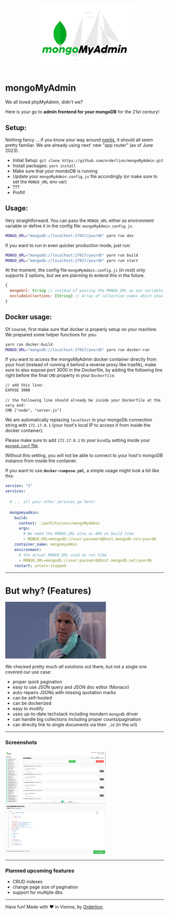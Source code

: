 <p align="center">
  <img src="public/images/logo_white_bg.png" width="320" />
</p>

# mongoMyAdmin

We all loved phpMyAdmin, didn't we?

Here is your go to **admin frontend for your mongoDB** for the 21st century!

## Setup:

Nothing fancy ... if you know your way around [nextjs](https://nextjs.org/), it should all seem pretty familiar. We are already using next' new "app router" (as of June 2023).

- Initial Setup: `git clone https://github.com/orderlion/mongoMyAdmin.git`
- Install packages: `yarn install`
- Make sure that your mondoDB is running
- Update your `mongoMyAdmin.config.js` file accordingly (or make sure to set the `MONGO_URL` env var)
- ???
- Profit!

## Usage:

Very straightforward. You can pass the `MONGO_URL` either as environment variable or define it in the config file: `mongoMyAdmin.config.js`.

```sh
MONGO_URL="mongodb://localhost:27017/yourdb" yarn run dev
```

If you want to run in even quicker production mode, just run:

```sh
MONGO_URL="mongodb://localhost:27017/yourdb" yarn run build
MONGO_URL="mongodb://localhost:27017/yourdb" yarn run start
```

At the moment, the config file `mongoMyAdmin.config.js` (in root) only supports 2 options, but we are planning to extend this in the future.

```js
{
  mongoUrl: String // instead of passing the MONGO_URL as env variable, just put your connection string here.
  excludeCollections: [String] // Array of collection names which should be hidden in the UI - useful to hide "internal collections".
}
```

## Docker usage:

Of course, first make sure that docker is properly setup on your machine. We prepared some helper functions for you:

```sh
yarn run docker-build
MONGO_URL="mongodb://localhost:27017/yourdb" yarn run docker-run
```

If you want to access the mongoMyAdmin docker container directly from your host (instead of running it behind a reverse proxy like traefik), make sure to also expose port 3000 in the Dockerfile, by adding the following line right before the final `CMD` property in your `Dockerfile`:

```
// add this line:
EXPOSE 3000

// the following line should already be inside your Dockerfile at the very end:
CMD ["node", "server.js"]
```

We are automatically replacing `localhost` in your mongoDb connection string with `172.17.0.1` (your host's local IP to access it from inside the docker container).

Please make sure to add `172.17.0.1` to your `bindIp` setting inside your [`mongod.conf` file](https://www.mongodb.com/docs/manual/reference/configuration-options/).

Without this setting, you will not be able to connect to your host's mongoDB instance from inside the container.

If you want to use **`docker-compose.yml`**, a simple usage might look a bit like this:

```yml
version: "3"
services:

  # ... all your other services go here!

  mongomyadmin:
    build:
      context: ./path/to/your/mongoMyAdmin
      args: 
        # We need the MONGO_URL also as ARG at build time
        - MONGO_URL=mongodb://user:password@host.mongodb.net/yourdb
    container_name: mongomyadmin
    environment:
      # the actual MONGO_URL used at run time
      - MONGO_URL=mongodb://user:password@host.mongodb.net/yourdb
    restart: unless-stopped
```

---
# But why? (Features)

<img src="public/images/butwhy.gif" width="320" />

We checked pretty much *all* solutions out there, but not a single one covered our use case:

- proper quick pagination
- easy to use JSON query and JSON doc editor (Monaco)
- auto-repairs JSONs with missing quotation marks
- can be self-hosted
- can be dockerized
- easy to modify
- uses up-to-date techstack including mondern `mongodb` driver
- can handle big collections including proper counts/pagination
- can directly link to single documents via their `_id` (in the url)

---
### Screenshots

<p align="left">
  <img src="public/screenshots/collection.png" width="320" /> <img src="public/screenshots/document.png" width="320" />
</p>

---

### Planned upcoming features

- CRUD indexes
- change page size of pagination
- support for multiple dbs

---

Have fun! Made with ❤️ in Vienna, by <a href="https://orderlion.com" target="_blank">Orderlion</a>.